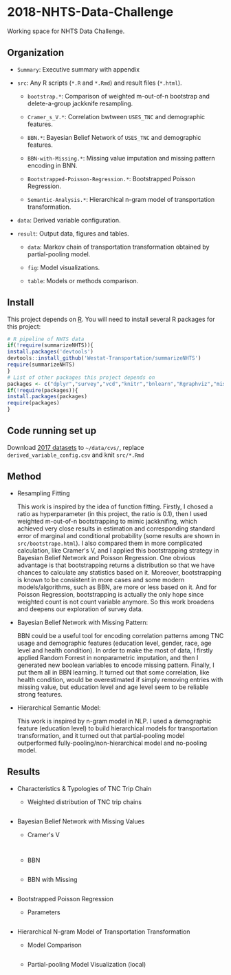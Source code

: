 # 2018-NHTS-Data-Challenge

Working space for NHTS Data Challenge.

## Organization
-  `Summary`: Executive summary with appendix

-  `src`: Any R scripts (`*.R` and `*.Rmd`) and result files (`*.html`).

    - `bootstrap.*`: Comparison of weighted m-out-of-n bootstrap and delete-a-group jackknife resampling.

    - `Cramer_s_V.*`: Correlation bwtween `USES_TNC` and demographic features.

    - `BBN.*`: Bayesian Belief Network of `USES_TNC` and demographic features.

    - `BBN-with-Missing.*`: Missing value imputation and missing pattern encoding in BNN.

    - `Bootstrapped-Poisson-Regression.*`: Bootstrapped Poisson Regression.

    - `Semantic-Analysis.*`: Hierarchical n-gram model of transportation transformation.

- `data`: Derived variable configuration.

- `result`: Output data, figures and tables.

    - `data`: Markov chain of transportation transformation obtained by partial-pooling model.

    - `fig`: Model visualizations.

    - `table`: Models or methods comparison.

## Install

This project depends on [R](https://cran.r-project.org/). You will need to install several R packages for this project:

```r
# R pipeline of NHTS data
if(!require(summarizeNHTS)){
install.packages('devtools')
devtools::install_github('Westat-Transportation/summarizeNHTS')
require(summarizeNHTS)
}
# List of other packages this project depends on
packages <- c("dplyr","survey","vcd","knitr","bnlearn","Rgraphviz","missForest")
if(!require(packages)){
install.packages(packages)
require(packages)
}
```

## Code running set up

Download [2017 datasets](https://nhts.ornl.gov/downloads) to `~/data/cvs/`, replace `derived_variable_config.csv` and knit `src/*.Rmd`

## Method

- Resampling Fitting

  This work is inspired by the idea of function fitting. Firstly, I chosed a ratio as hyperparameter (in this project, the ratio is 0.1), then I used weighted m-out-of-n bootstrapping to mimic jackknifing, which achieved very close results in estimation and corresponding standard error of marginal and conditional probability (some results are shown in `src/bootstrape.html`). I also compared them in more complicated calculation, like Cramer's V, and I applied this bootstrapping strategy in Bayesian Belief Network and Poisson Regression. One obvious advantage is that bootstrapping returns a distribution so that we have chances to calculate any statistics based on it. Moreover, bootstrapping is known to be consistent in more cases and some modern models/algorithms, such as BBN, are more or less based on it. And for Poisson Regression, bootstrapping is actually the only hope since weighted count is not count variable anymore. So this work broadens and deepens our exploration of survey data.

- Bayesian Belief Network with Missing Pattern:

  BBN could be a useful tool for encoding correlation patterns among TNC usage and demographic features (education level, gender, race, age level and health condition). In order to make the most of data, I firstly applied Random Forrest in nonparametric imputation, and then I generated new boolean variables to encode missing pattern. Finally, I put them all in BBN learning. It turned out that some correlation, like health condition, would be overestimated if simply removing entries with missing value, but education level and age level seem to be reliable strong features.

- Hierarchical Semantic Model:

  This work is inspired by n-gram model in NLP. I used a demographic feature (education level) to build hierarchical models for transportation transformation, and it turned out that partial-pooling model outperformed fully-pooling/non-hierarchical model and no-pooling model.

## Results
- Characteristics & Typologies of TNC Trip Chain

    - Weighted distribution of TNC trip chains

        <p align="center">
        <img src="https://github.com/Yiran6/NHTS_DATA_COMPETITION/blob/master/result/fig/TNC%20trip%20chains.png" alt=""/>
        </p>     

- Bayesian Belief Network with Missing Values

    - Cramer's V

        <p align="center">
        <img src="https://github.com/xiaobw95/2018-NHTS-Data-Challenge/blob/master/result/table/Cramer_s_V_table.png" alt=""/>
        </p>

        <p align="center">
        <img src="https://github.com/xiaobw95/2018-NHTS-Data-Challenge/blob/master/result/fig/Cramer_s_V.PNG" alt=""/>
        </p>

    - BBN
        <p align="center">
        <img src="https://github.com/xiaobw95/2018-NHTS-Data-Challenge/blob/master/result/fig/BBN.PNG" alt=""/>
        </p>

    - BBN with Missing
        <p align="center">
        <img src="https://github.com/xiaobw95/2018-NHTS-Data-Challenge/blob/master/result/fig/BBN-with-Missing.PNG" alt=""/>
        </p>

- Bootstrapped Poisson Regression

    - Parameters
        <p align="center">
        <img src="https://github.com/xiaobw95/2018-NHTS-Data-Challenge/blob/master/result/fig/Parameters_Poisson.PNG" alt=""/>
        </p>

- Hierarchical N-gram Model of Transportation Transformation

    - Model Comparison
        <p align="center">
        <img src="https://github.com/xiaobw95/2018-NHTS-Data-Challenge/blob/master/result/table/n-gram.png" alt=""/>
        </p>

    - Partial-pooling Model Visualization (local)
        <p align="center">
        <img src="https://github.com/xiaobw95/2018-NHTS-Data-Challenge/blob/master/result/fig/TransportationTransformation.PNG" alt=""/>
        </p>
